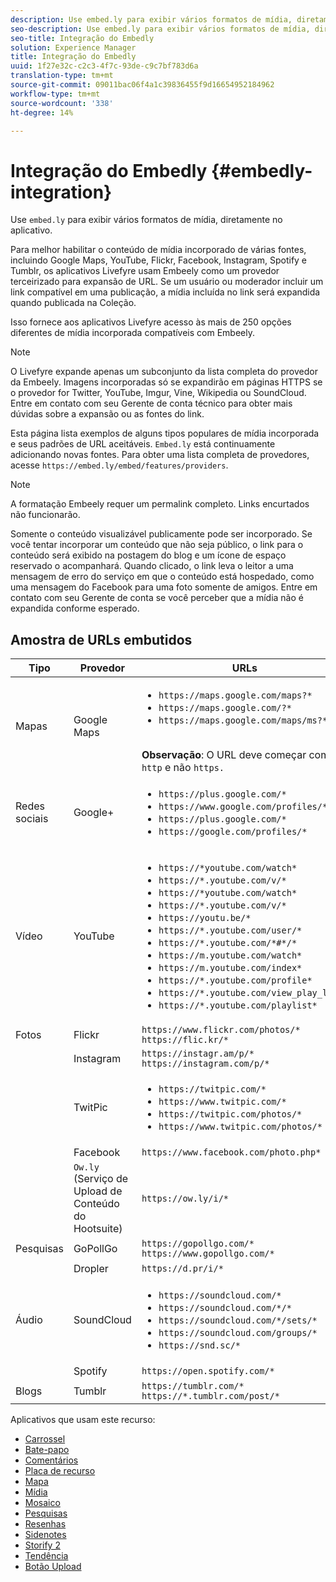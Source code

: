 ```yaml
---
description: Use embed.ly para exibir vários formatos de mídia, diretamente no aplicativo.
seo-description: Use embed.ly para exibir vários formatos de mídia, diretamente no aplicativo.
seo-title: Integração do Embedly
solution: Experience Manager
title: Integração do Embedly
uuid: 1f27e32c-c2c3-4f7c-93de-c9c7bf783d6a
translation-type: tm+mt
source-git-commit: 09011bac06f4a1c39836455f9d16654952184962
workflow-type: tm+mt
source-wordcount: '338'
ht-degree: 14%

---
```



# Integração do Embedly {#embedly-integration}

Use `embed.ly` para exibir vários formatos de mídia, diretamente no aplicativo.

Para melhor habilitar o conteúdo de mídia incorporado de várias fontes, incluindo Google Maps, YouTube, Flickr, Facebook, Instagram, Spotify e Tumblr, os aplicativos Livefyre usam Embeely como um provedor terceirizado para expansão de URL. Se um usuário ou moderador incluir um link compatível em uma publicação, a mídia incluída no link será expandida quando publicada na Coleção.

Isso fornece aos aplicativos Livefyre acesso às mais de 250 opções diferentes de mídia incorporada compatíveis com Embeely.

>[!NOTE]
>
>O Livefyre expande apenas um subconjunto da lista completa do provedor da Embeely. Imagens incorporadas só se expandirão em páginas HTTPS se o provedor for Twitter, YouTube, Imgur, Vine, Wikipedia ou SoundCloud. Entre em contato com seu Gerente de conta técnico para obter mais dúvidas sobre a expansão ou as fontes do link.

Esta página lista exemplos de alguns tipos populares de mídia incorporada e seus padrões de URL aceitáveis. `Embed.ly` está continuamente adicionando novas fontes. Para obter uma lista completa de provedores, acesse `https://embed.ly/embed/features/providers`.

>[!NOTE]
>
>A formatação Embeely requer um permalink completo. Links encurtados não funcionarão.

Somente o conteúdo visualizável publicamente pode ser incorporado. Se você tentar incorporar um conteúdo que não seja público, o link para o conteúdo será exibido na postagem do blog e um ícone de espaço reservado o acompanhará. Quando clicado, o link leva o leitor a uma mensagem de erro do serviço em que o conteúdo está hospedado, como uma mensagem do Facebook para uma foto somente de amigos. Entre em contato com seu Gerente de conta se você perceber que a mídia não é expandida conforme esperado.

## Amostra de URLs embutidos

| Tipo | Provedor | URLs |
|--- |--- |--- |
| Mapas | Google Maps | <ul><li>`https://maps.google.com/maps?*`</li><li>`https://maps.google.com/?*`</li><li>`https://maps.google.com/maps/ms?*`</li></ul><br>**Observação**: O URL deve começar com  `http` e não  `https.` |
| Redes sociais | Google+ | <ul><li>`https://plus.google.com/*`</li><li>`https://www.google.com/profiles/*`</li><li> `https://plus.google.com/*`</li><li>`https://google.com/profiles/*`</li></ul> |
| Vídeo | YouTube | <ul><li>`https://*youtube.com/watch*`</li><li> `https://*.youtube.com/v/*`</li><li>`https://*youtube.com/watch*` </li><li>`https://*.youtube.com/v/*`</li><li>`https://youtu.be/*`</li><li>`https://*.youtube.com/user/*` </li><li>`https://*.youtube.com/*#*/*`</li><li>`https://m.youtube.com/watch*`</li><li>`https://m.youtube.com/index*`</li><li>`https://*.youtube.com/profile*`</li><li>`https://*.youtube.com/view_play_list*`</li><li>`https://*.youtube.com/playlist*`</li></ul> |
| Fotos | Flickr | `https://www.flickr.com/photos/*`<br>`https://flic.kr/*` |
|  | Instagram | `https://instagr.am/p/*`<br>`https://instagram.com/p/*` |
|  | TwitPic | <ul><li>`https://twitpic.com/*`</li><li>`https://www.twitpic.com/*`</li><li>`https://twitpic.com/photos/*`</li><li>`https://www.twitpic.com/photos/*`</li></ul> |
|  | Facebook | `https://www.facebook.com/photo.php*` |
|  | `Ow.ly` (Serviço de Upload de Conteúdo do Hootsuite) | `https://ow.ly/i/*` |
| Pesquisas | GoPollGo | `https://gopollgo.com/*`<br>`https://www.gopollgo.com/*` |
|  | Dropler | `https://d.pr/i/*` |
| Áudio | SoundCloud | <ul><li>`https://soundcloud.com/*`</li><li>`https://soundcloud.com/*/*` </li><li>`https://soundcloud.com/*/sets/*` </li><li>`https://soundcloud.com/groups/*` </li><li>`https://snd.sc/*`</li></ul> |
|  | Spotify | `https://open.spotify.com/*` |
| Blogs | Tumblr | `https://tumblr.com/*`<br>`https://*.tumblr.com/post/*` |

Aplicativos que usam este recurso:

* [Carrossel](/help/using/c-about-apps/c-carousel-app/c-carousel-app.md#c_carousel_app)
* [Bate-papo](/help/using/c-about-apps/c-chat-app/c-chat-app.md#c_chat_app)
* [Comentários](/help/using/c-about-apps/c-comments/c-comments.md)
* [Placa de recurso](/help/using/c-about-apps/c-feature-card-app/c-feature-card-app.md#c_feature_card_app)
* [Mapa](/help/using/c-about-apps/c-map-app/c-map-app.md#c_map_app)
* [Mídia](/help/using/c-about-apps/c-media-wall-app/c-media-wall-app.md#c_media_wall_app)
* [Mosaico](/help/using/c-about-apps/c-mosaic-app/c-mosaic-app.md#c_mosaic_app)
* [Pesquisas](/help/using/c-about-apps/c-polls-app/c-polls-app.md#c_polls_app)
* [Resenhas](/help/using/c-about-apps/c-reviews-app/c-reviews-app.md#c_reviews_app)
* [Sidenotes](/help/using/c-about-apps/c-sidenotes-app/c-sidenotes-app.md#c_sidenotes_app)
* [Storify 2](/help/using/c-about-apps/c-storify2/c-storify2.md#c_storify2)
* [Tendência](/help/using/c-about-apps/c-trending-app/c-trending-app.md#c_trending_app)
* [Botão Upload](/help/using/c-about-apps/c-upload-button-app/c-upload-button-app.md#c_upload_button_app)

